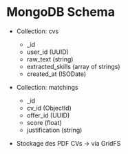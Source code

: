 # MongoDB Schema

- Collection: cvs
  - _id
  - user_id (UUID)
  - raw_text (string)
  - extracted_skills (array of strings)
  - created_at (ISODate)

- Collection: matchings
  - _id
  - cv_id (ObjectId)
  - offer_id (UUID)
  - score (float)
  - justification (string)

- Stockage des PDF CVs → via GridFS
